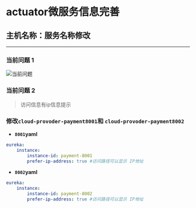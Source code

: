 # **actuator微服务信息完善**
## **主机名称：服务名称修改**
---

### **当前问题 1**

![当前问题](/docs/assets/spring-cloud-2/C-module/yky-2020-08-14-161102.png)

### **当前问题 2**

> 访问信息有ip信息提示

### **修改`cloud-provoder-payment8001`和 `cloud-provoder-payment8002`**

- **`8001`yaml**
```yml
eureka:
    instance:
        instance-id: payment-8001
        prefer-ip-address: true #访问路径可以显示 IP地址
```
- **`8002`yaml**
```yml
eureka:
    instance:
        instance-id: payment-8002
        prefer-ip-address: true #访问路径可以显示 IP地址
```
